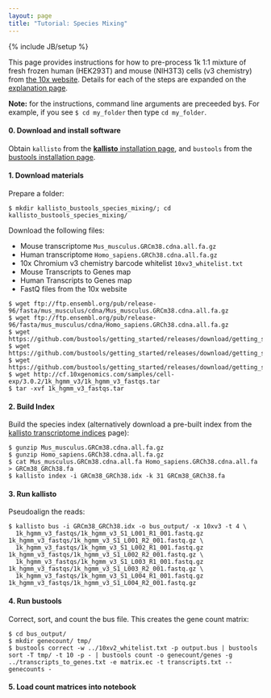 ```yaml
---
layout: page
title: "Tutorial: Species Mixing"
---
```


{% include JB/setup %}

This page provides instructions for how to pre-process 1k 1:1 mixture of fresh frozen human (HEK293T) and mouse (NIH3T3) cells (v3 chemistry) from [the 10x website](https://support.10xgenomics.com/single-cell-gene-expression/datasets/3.0.2/1k_hgmm_v3). Details for each of the steps are expanded on the [explanation page](getting_started_explained.md).

__Note:__ for the instructions, command line arguments are preceeded by`$`. For example, if you see `$ cd my_folder` then type `cd my_folder`. 

#### 0. Download and install software
Obtain ```kallisto``` from the [__kallisto__ installation page](https://pachterlab.github.io/kallisto/download), and ```bustools``` from the [bustools installation page](https://github.com/BUStools/bustools).

#### 1. Download materials
Prepare a folder:
```
$ mkdir kallisto_bustools_species_mixing/; cd kallisto_bustools_species_mixing/
```
Download the following files:

- Mouse transcriptome `Mus_musculus.GRCm38.cdna.all.fa.gz`
- Human transcriptome `Homo_sapiens.GRCh38.cdna.all.fa.gz`
- 10x Chromium v3 chemistry barcode whitelist `10xv3_whitelist.txt`
- Mouse Transcripts to Genes map
- Human Transcripts to Genes map
- FastQ files from the 10x website

```
$ wget ftp://ftp.ensembl.org/pub/release-96/fasta/mus_musculus/cdna/Mus_musculus.GRCm38.cdna.all.fa.gz
$ wget ftp://ftp.ensembl.org/pub/release-96/fasta/mus_musculus/cdna/Homo_sapiens.GRCh38.cdna.all.fa.gz
$ wget https://github.com/bustools/getting_started/releases/download/getting_started/10xv3_whitelist.txt
$ wget https://github.com/bustools/getting_started/releases/download/getting_started/GRCm38_transcripts_to_genes.txt
$ wget https://github.com/bustools/getting_started/releases/download/getting_started/GRCh38_transcripts_to_genes.txt
$ wget http://cf.10xgenomics.com/samples/cell-exp/3.0.2/1k_hgmm_v3/1k_hgmm_v3_fastqs.tar
$ tar -xvf 1k_hgmm_v3_fastqs.tar
```
#### 2. Build Index
Build the species index (alternatively download a pre-built index from the [kallisto transcriptome indices](https://github.com/pachterlab/kallisto-transcriptome-indices) page):
```
$ gunzip Mus_musculus.GRCm38.cdna.all.fa.gz
$ gunzip Homo_sapiens.GRCh38.cdna.all.fa.gz
$ cat Mus_musculus.GRCm38.cdna.all.fa Homo_sapiens.GRCh38.cdna.all.fa > GRCm38_GRCh38.fa
$ kallisto index -i GRCm38_GRCh38.idx -k 31 GRCm38_GRCh38.fa
```

#### 3. Run kallisto
Pseudoalign the reads:
```
$ kallisto bus -i GRCm38_GRCh38.idx -o bus_output/ -x 10xv3 -t 4 \
  1k_hgmm_v3_fastqs/1k_hgmm_v3_S1_L001_R1_001.fastq.gz 1k_hgmm_v3_fastqs/1k_hgmm_v3_S1_L001_R2_001.fastq.gz \
  1k_hgmm_v3_fastqs/1k_hgmm_v3_S1_L002_R1_001.fastq.gz 1k_hgmm_v3_fastqs/1k_hgmm_v3_S1_L002_R2_001.fastq.gz \
  1k_hgmm_v3_fastqs/1k_hgmm_v3_S1_L003_R1_001.fastq.gz 1k_hgmm_v3_fastqs/1k_hgmm_v3_S1_L003_R2_001.fastq.gz \
  1k_hgmm_v3_fastqs/1k_hgmm_v3_S1_L004_R1_001.fastq.gz 1k_hgmm_v3_fastqs/1k_hgmm_v3_S1_L004_R2_001.fastq.gz
```
#### 4. Run bustools
Correct, sort, and count the bus file. This creates the gene count matrix:
```
$ cd bus_output/
$ mkdir genecount/ tmp/
$ bustools correct -w ../10xv2_whitelist.txt -p output.bus | bustools sort -T tmp/ -t 10 -p - | bustools count -o genecount/genes -g ../transcripts_to_genes.txt -e matrix.ec -t transcripts.txt --genecounts -
```

#### 5. Load count matrices into notebook
